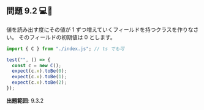 ## 問題 9.2 💻📄

値を読み出す度にその値が 1 ずつ増えていくフィールドを持つクラスを作りなさい。
そのフィールドの初期値は 0 とします。

```ts
import { C } from "./index.js"; // ts でも可

test("", () => {
  const c = new C();
  expect(c.x).toBe(0);
  expect(c.x).toBe(1);
  expect(c.x).toBe(2);
});
```

**出題範囲**: 9.3.2
